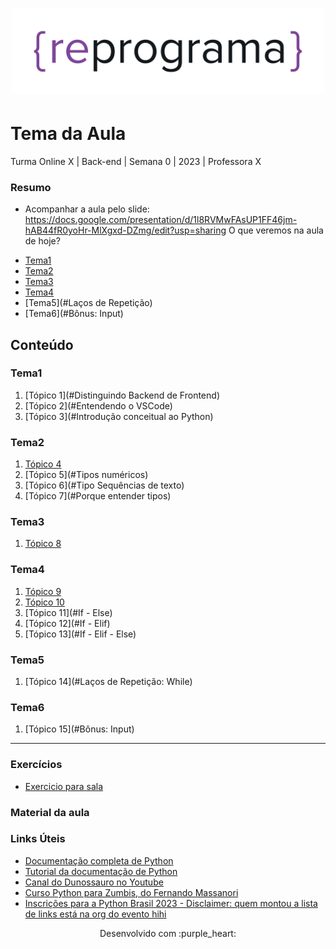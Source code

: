 <h1 align="center">
  <img src="assets/reprograma-fundos-claros.png" alt="logo reprograma" width="500">
</h1>

# Tema da Aula

Turma Online X | Back-end | Semana 0 | 2023 | Professora X

### Resumo
- Acompanhar a aula pelo slide: https://docs.google.com/presentation/d/1l8RVMwFAsUP1FF46jm-hAB44fR0yoHr-MlXgxd-DZmg/edit?usp=sharing
O que veremos na aula de hoje?
* [Tema1](#Introdução)
* [Tema2](#Variáveis)
* [Tema3](#Funções)
* [Tema4](#Condicionais)
* [Tema5](#Laços de Repetição)
* [Tema6](#Bônus: Input)

## Conteúdo

### Tema1 
1. [Tópico 1](#Distinguindo Backend de Frontend)
2. [Tópico 2](#Entendendo o VSCode)
3. [Tópico 3](#Introdução conceitual ao Python)

### Tema2 
1. [Tópico 4](#Variáveis)
3. [Tópico 5](#Tipos numéricos)
3. [Tópico 6](#Tipo Sequências de texto)
2. [Tópico 7](#Porque entender tipos)

### Tema3
1. [Tópico 8](#Funções)

### Tema4
1. [Tópico 9](#Condicionais)
2. [Tópico 10](#If)
3. [Tópico 11](#If - Else)
3. [Tópico 12](#If - Elif)
3. [Tópico 13](#If - Elif - Else)

### Tema5
1. [Tópico 14](#Laços de Repetição: While)

### Tema6
1. [Tópico 15](#Bônus: Input)


***
### Exercícios 
* [Exercicio para sala](https://github.com/mflilian/repo-example/tree/main/exercicios/para-sala)

### Material da aula 

### Links Úteis
- [Documentação completa de Python](https://docs.python.org/pt-br/3/)
- [Tutorial da documentação de Python](https://docs.python.org/pt-br/3/tutorial/index.html)
- [Canal do Dunossauro no Youtube](https://www.youtube.com/@Dunossauro)
- [Curso Python para Zumbis, do Fernando Massanori](https://www.youtube.com/channel/UCripRddD4BnaMcU833ExuwA)
- [Inscrições para a Python Brasil 2023 - Disclaimer: quem montou a lista de links está na org do evento hihi](https://2023.pythonbrasil.org.br/)


<p align="center">
Desenvolvido com :purple_heart:  
</p>

